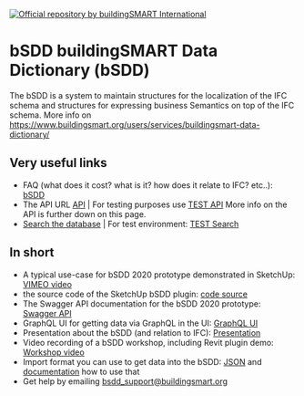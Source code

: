 [![Official repository by buildingSMART International](https://img.shields.io/badge/buildingSMART-Official%20Repository-orange.svg)](https://www.buildingsmart.org/)


# bSDD buildingSMART Data Dictionary (bSDD)
The bSDD is a system to maintain structures for the localization of the IFC schema and structures for expressing business Semantics on top of the IFC schema. 
More info on https://www.buildingsmart.org/users/services/buildingsmart-data-dictionary/

## Very useful links

 * FAQ (what does it cost? what is it? how does it relate to IFC? etc..): [bSDD](https://www.buildingsmart.org/users/services/buildingsmart-data-dictionary/)
 * The API URL [API](https://app.swaggerhub.com/apis/buildingSMART/Dictionaries/v1) | For testing purposes use [TEST API](https://test.bsdd.buildingsmart.org/swagger/index.html) More info on the API is further down on this page.
 * [Search the database](https://search.bsdd.buildingsmart.org/) | For test environment: [TEST Search](https://search-test.bsdd.buildingsmart.org/)

## In short

* A typical use-case for bSDD 2020 prototype demonstrated in SketchUp: [VIMEO video](https://vimeo.com/446417661/ff8b6605d3)
* the source code of the SketchUp bSDD plugin: [code source](https://github.com/DigiBase-VolkerWessels/SketchUp-bsDD-plugin)
* The Swagger API documentation for the bSDD 2020 prototype: [Swagger API](https://test.bsdd.buildingsmart.org/swagger/index.html)
* GraphQL UI for getting data via GraphQL in the UI: [GraphQL UI](https://test.bsdd.buildingsmart.org/graphiql)
* Presentation about the bSDD (and relation to IFC): [Presentation](https://www.slideshare.net/berlotti/20200903-the-2020-buildingsmart-data-dictionary-prototype-bsdd)
* Video recording of a bSDD workshop, including Revit plugin demo: [Workshop video](https://app.box.com/s/lndnjrbx80n87eg1eq1zhhbqoz8hfmyz/file/720558204462 (start at 1.44.00))
* Import format you can use to get data into the bSDD: [JSON](https://github.com/buildingSMART/bSDD/blob/master/Model/Import%20Model/bsdd-import-model.json) and [documentation](https://github.com/buildingSMART/bSDD/blob/master/Model/Import%20Model/bSDD%20JSON%20import%20model.md) how to use that
* Get help by emailing bsdd_support@buildingsmart.org


